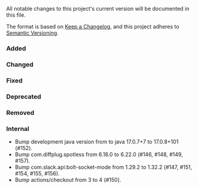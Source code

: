 All notable changes to this project's current version will be documented in this file.

The format is based on [Keep a Changelog](https://keepachangelog.com/en/1.0.0/), and this project adheres
to [Semantic Versioning](https://semver.org/spec/v2.0.0.html).

### Added

### Changed

### Fixed

### Deprecated

### Removed

### Internal

- Bump development java version from to java 17.0.7+7 to 17.0.8+101 (#152).
- Bump com.diffplug.spotless from 6.18.0 to 6.22.0 (#146, #148, #149, #157).
- Bump com.slack.api:bolt-socket-mode from 1.29.2 to 1.32.2 (#147, #151, #154, #155, #156).
- Bump actions/checkout from 3 to 4 (#150).
